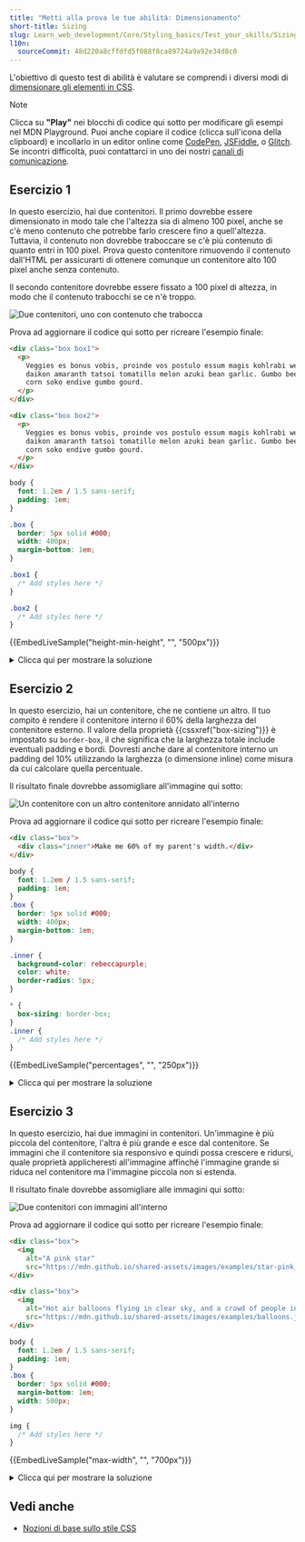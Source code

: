 ```yaml
---
title: "Metti alla prova le tue abilità: Dimensionamento"
short-title: Sizing
slug: Learn_web_development/Core/Styling_basics/Test_your_skills/Sizing
l10n:
  sourceCommit: 48d220a8cffdfd5f088f8ca89724a9a92e34d8c0
---
```


L'obiettivo di questo test di abilità è valutare se comprendi i diversi modi di [dimensionare gli elementi in CSS](/it/docs/Learn_web_development/Core/Styling_basics/Sizing).

> [!NOTE]
> Clicca su **"Play"** nei blocchi di codice qui sotto per modificare gli esempi nel MDN Playground.
> Puoi anche copiare il codice (clicca sull'icona della clipboard) e incollarlo in un editor online come [CodePen](https://codepen.io/), [JSFiddle](https://jsfiddle.net/), o [Glitch](https://glitch.com/).
> Se incontri difficoltà, puoi contattarci in uno dei nostri [canali di comunicazione](/it/docs/MDN/Community/Communication_channels).

## Esercizio 1

In questo esercizio, hai due contenitori. Il primo dovrebbe essere dimensionato in modo tale che l'altezza sia di almeno 100 pixel, anche se c'è meno contenuto che potrebbe farlo crescere fino a quell'altezza. Tuttavia, il contenuto non dovrebbe traboccare se c'è più contenuto di quanto entri in 100 pixel. Prova questo contenitore rimuovendo il contenuto dall'HTML per assicurarti di ottenere comunque un contenitore alto 100 pixel anche senza contenuto.

Il secondo contenitore dovrebbe essere fissato a 100 pixel di altezza, in modo che il contenuto trabocchi se ce n'è troppo.

![Due contenitori, uno con contenuto che trabocca](mdn-sizing-height-min-height.png)

Prova ad aggiornare il codice qui sotto per ricreare l'esempio finale:

```html live-sample___height-min-height
<div class="box box1">
  <p>
    Veggies es bonus vobis, proinde vos postulo essum magis kohlrabi welsh onion
    daikon amaranth tatsoi tomatillo melon azuki bean garlic. Gumbo beet greens
    corn soko endive gumbo gourd.
  </p>
</div>

<div class="box box2">
  <p>
    Veggies es bonus vobis, proinde vos postulo essum magis kohlrabi welsh onion
    daikon amaranth tatsoi tomatillo melon azuki bean garlic. Gumbo beet greens
    corn soko endive gumbo gourd.
  </p>
</div>
```

```css hidden live-sample___height-min-height
body {
  font: 1.2em / 1.5 sans-serif;
  padding: 1em;
}

.box {
  border: 5px solid #000;
  width: 400px;
  margin-bottom: 1em;
}
```

```css live-sample___height-min-height
.box1 {
  /* Add styles here */
}

.box2 {
  /* Add styles here */
}
```

{{EmbedLiveSample("height-min-height", "", "500px")}}

<details>
<summary>Clicca qui per mostrare la soluzione</summary>

Ci sono due contenitori, al primo dovrebbe essere assegnata un'altezza minima, nel qual caso si espanderà per accogliere il contenuto aggiuntivo, ma se rimuovi del contenuto, il contenitore sarà almeno alto quanto il `min-height`. Al secondo è assegnata un'altezza fissa che farà traboccare il contenuto.

```css
.box1 {
  min-height: 100px;
}

.box2 {
  height: 100px;
}
```

</details>

## Esercizio 2

In questo esercizio, hai un contenitore, che ne contiene un altro. Il tuo compito è rendere il contenitore interno il 60% della larghezza del contenitore esterno. Il valore della proprietà {{cssxref("box-sizing")}} è impostato su `border-box`, il che significa che la larghezza totale include eventuali padding e bordi. Dovresti anche dare al contenitore interno un padding del 10% utilizzando la larghezza (o dimensione inline) come misura da cui calcolare quella percentuale.

Il risultato finale dovrebbe assomigliare all'immagine qui sotto:

![Un contenitore con un altro contenitore annidato all'interno](mdn-sizing-percentages.png)

Prova ad aggiornare il codice qui sotto per ricreare l'esempio finale:

```html live-sample___percentages
<div class="box">
  <div class="inner">Make me 60% of my parent's width.</div>
</div>
```

```css hidden live-sample___percentages
body {
  font: 1.2em / 1.5 sans-serif;
  padding: 1em;
}
.box {
  border: 5px solid #000;
  width: 400px;
  margin-bottom: 1em;
}

.inner {
  background-color: rebeccapurple;
  color: white;
  border-radius: 5px;
}
```

```css live-sample___percentages
* {
  box-sizing: border-box;
}
.inner {
  /* Add styles here */
}
```

{{EmbedLiveSample("percentages", "", "250px")}}

<details>
<summary>Clicca qui per mostrare la soluzione</summary>

Rendi il contenitore il 60% del contenitore esterno e dagli un padding del 10% su tutti i lati.
Tutti gli elementi hanno già `box-sizing: border-box` per evitare di preoccuparti di quale larghezza stai usando:

```css
* {
  box-sizing: border-box;
}
.inner {
  width: 60%;
  padding: 10%;
}
```

</details>

## Esercizio 3

In questo esercizio, hai due immagini in contenitori. Un'immagine è più piccola del contenitore, l'altra è più grande e esce dal contenitore. Se immagini che il contenitore sia responsivo e quindi possa crescere e ridursi, quale proprietà applicheresti all'immagine affinché l'immagine grande si riduca nel contenitore ma l'immagine piccola non si estenda.

Il risultato finale dovrebbe assomigliare alle immagini qui sotto:

![Due contenitori con immagini all'interno](mdn-sizing-max-width.png)

Prova ad aggiornare il codice qui sotto per ricreare l'esempio finale:

```html live-sample___max-width
<div class="box">
  <img
    alt="A pink star"
    src="https://mdn.github.io/shared-assets/images/examples/star-pink_256x256.png" />
</div>

<div class="box">
  <img
    alt="Hot air balloons flying in clear sky, and a crowd of people in the foreground"
    src="https://mdn.github.io/shared-assets/images/examples/balloons.jpg" />
</div>
```

```css hidden live-sample___max-width
body {
  font: 1.2em / 1.5 sans-serif;
  padding: 1em;
}
.box {
  border: 5px solid #000;
  margin-bottom: 1em;
  width: 500px;
}
```

```css live-sample___max-width
img {
  /* Add styles here */
}
```

{{EmbedLiveSample("max-width", "", "700px")}}

<details>
<summary>Clicca qui per mostrare la soluzione</summary>

L'esempio ha un'immagine che sta uscendo dal contenitore e una che è più piccola del contenitore, devi usare `max-width` impostato al 100% per far sì che l'immagine più grande cresca solo quanto il contenitore. Se usi `width: 100%`, l'immagine piccola si estenderà.

```css
img {
  max-width: 100%;
}
```

</details>

## Vedi anche

- [Nozioni di base sullo stile CSS](/it/docs/Learn_web_development/Core/Styling_basics)

